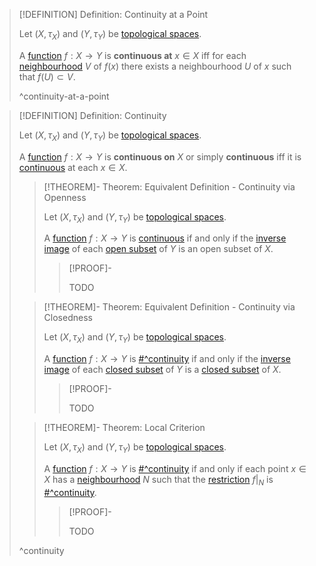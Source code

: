 >[!DEFINITION] Definition: Continuity at a Point
>
>Let $(X,\tau_X)$ and $(Y,\tau_Y)$ be [topological spaces](../Topological%20Spaces/Topological%20Space.md).
>
>A [function](../../Analysis/Functions/Function.md) $f: X \to Y$ is **continuous at** $x \in X$ iff for each [neighbourhood](../Topological%20Spaces/Neighbourhoods.md) $V$ of $f(x)$ there exists a neighbourhood $U$ of $x$ such that $f(U) \subset V$.
>
>^continuity-at-a-point
>

>[!DEFINITION] Definition: Continuity
>
>Let $(X,\tau_X)$ and $(Y,\tau_Y)$ be [topological spaces](../Topological%20Spaces/Topological%20Space.md).
>
>A [function](../../Analysis/Functions/Function.md) $f: X \to Y$ is **continuous on** $X$ or simply **continuous** iff it is [continuous](Continuity.md) at each $x \in X$.
>
>>[!THEOREM]- Theorem: Equivalent Definition - Continuity via Openness
>>
>>Let $(X,\tau_X)$ and $(Y,\tau_Y)$ be [topological spaces](../Topological%20Spaces/Topological%20Space.md).
>>
>>A [function](../../Analysis/Functions/Function.md) $f: X \to Y$ is [continuous](Continuity.md) if and only if the [inverse image](../../Analysis/Functions/Inverse%20Image.md) of each [open subset](../Topological%20Spaces/Open%20Subset.md) of $Y$ is an open subset of $X$.
>>
>>>[!PROOF]-
>>>
>>>TODO
>>>
>>
>
>
>>[!THEOREM]- Theorem: Equivalent Definition  - Continuity via Closedness
>>
>>Let $(X,\tau_X)$ and $(Y,\tau_Y)$ be [topological spaces](../Topological%20Spaces/Topological%20Space.md).
>>
>>A [function](../../Analysis/Functions/Function.md) $f: X \to Y$ is [#^continuity](#^continuity) if and only if the [inverse image](../../Analysis/Functions/Inverse%20Image.md) of each [closed subset](../Topological%20Spaces/Closed%20Subset.md) of $Y$ is a [closed subset](../Topological%20Spaces/Closed%20Subset.md) of $X$.
>>
>>>[!PROOF]-
>>>
>>>TODO
>>>
>>
>
>>[!THEOREM]- Theorem: Local Criterion
>>
>>Let $(X,\tau_X)$ and $(Y,\tau_Y)$ be [topological spaces](../Topological%20Spaces/Topological%20Space.md).
>>
>>A [function](../../Analysis/Functions/Function.md) $f: X \to Y$ is [#^continuity](#^continuity) if and only if each point $x \in X$ has a [neighbourhood](../Topological%20Spaces/Neighbourhoods.md) $N$ such that the [restriction](../../Analysis/Functions/Restriction.md) $f\big|_N$ is [#^continuity](#^continuity).
>>
>>>[!PROOF]-
>>>
>>>TODO
>>>
>>
>
>^continuity
>